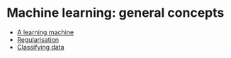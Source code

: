 # Machine learning: general concepts

* [A learning machine](http://nbviewer.jupyter.org/github/martinapugliese/tales-science-data/tree/master/ml-general/learning-machine.ipynb)
* [Regularisation](http://nbviewer.jupyter.org/github/martinapugliese/tales-science-data/tree/master/ml-general/regularisation.ipynb)
* [Classifying data](http://nbviewer.jupyter.org/github/martinapugliese/tales-science-data/tree/master/ml-general/classifying.ipynb)
